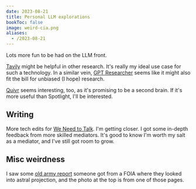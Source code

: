 ```yaml
---
date: 2023-08-21
title: Personal LLM explorations
bookToc: false
image: weird-cia.png
aliases:
  - /2023-08-21
---
```

Lots more fun to be had on the LLM front. 

[Tavily](https://tavily.com/) might be helpful in other research. It's really my ideal use case for such a technology. In a similar vein, [GPT Researcher](https://github.com/assafelovic/gpt-researcher) seems like it might also fit the bill for unbiased (I hope) research.

[Quivr](https://github.com/StanGirard/quivr/) seems interesting, too, as it's promising to be a second brain. If it's more useful than Spotlight, I'll be interested.

## Writing
More tech edits for [We Need to Talk](/we-need-to-talk). I'm getting closer. I got some in-depth feedback from more skilled mediators. It's good to know I'm worth my salt as a mediator, and I've still got room to grow.

## Misc weirdness
I saw some [old army report](https://s3.documentcloud.org/documents/20601195/6-full-report.pdf) someone got from a FOIA where they looked into astral projection, and the photo at the top is from one of those pages.